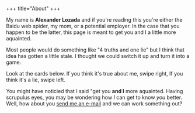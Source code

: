 +++
title="About"
+++

My name is **Alexander Lozada** and if you're reading this you're either the Baidu web spider, my mom, or a potential employer.  In the case that you happen to be the latter, this page is meant to get you and I a little more aquainted.

Most people would do something like "4 truths and one lie" but I think that idea has gotten a little stale.  I thought we could switch it up and turn it into a game.  

Look at the cards below.  If you think it's true about me, swipe right,  If you think it's a lie, swipe left.

<div id="swiper"></div>
<script type="text/javascript" src="/js/elm.js"></script>
<script type="text/javascript">
    var swipeDiv = document.getElementById('swiper');
    Elm.Main.embed(swipeDiv);
</script>

You might have noticied that I said "get you **and I** more aquainted.  Having scrupulus eyes, you may be wondering how *I* can get to know *you* better.  Well, how about you [send me an e-mail](mailto:alexanderpaullozada@gmail.com) and we can work something out?